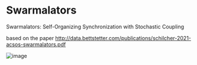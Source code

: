 # Swarmalators
Swarmalators: Self-Organizing Synchronization with Stochastic Coupling

based on the paper http://data.bettstetter.com/publications/schilcher-2021-acsos-swarmalators.pdf

![image](https://user-images.githubusercontent.com/74835806/179401330-b7f1dffb-7a0a-4cdd-9dca-98663a973627.png)

